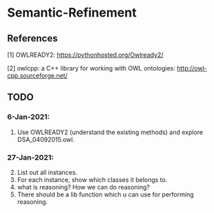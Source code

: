# Semantic-Refinement



## References

[1] OWLREADY2: https://pythonhosted.org/Owlready2/

[2] owlcpp: a C++ library for working with OWL ontologies: http://owl-cpp.sourceforge.net/

## TODO

### 6-Jan-2021: 
1. Use OWLREADY2 (understand the existing methods) and explore DSA_04092015.owl.

### 27-Jan-2021:
2. List out all instances.
3. For each instance, show which classes it belongs to.
4. what is reasoning? How we can do reasoning?
5. There should be a lib function which u can use for performing reasoning.
